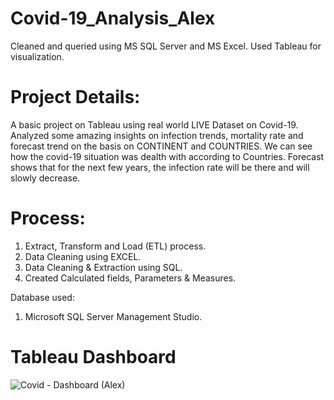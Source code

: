 # Covid-19_Analysis_Alex
Cleaned and queried using MS SQL Server and MS Excel. Used Tableau for visualization.

# Project Details:
A basic project on Tableau using real world LIVE Dataset on Covid-19.
Analyzed some amazing insights on infection trends, mortality rate and forecast trend on the basis on CONTINENT and COUNTRIES.
We can see how the covid-19 situation was dealth with according to Countries.
Forecast shows that for the next few years, the infection rate will be there and will slowly decrease.

# Process:

1. Extract, Transform and Load (ETL) process.
2. Data Cleaning using EXCEL.
3. Data Cleaning & Extraction using SQL.
4. Created Calculated fields, Parameters & Measures.

Database used:
1. Microsoft SQL Server Management Studio. 


# Tableau Dashboard

![Covid - Dashboard (Alex)](https://user-images.githubusercontent.com/123267703/216832447-e311f2eb-958c-4810-97eb-c92c6b69c2e5.png)


